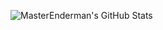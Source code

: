 ![MasterEnderman's GitHub Stats](https://github-readme-stats.vercel.app/api?username=MasterEnderman&theme=vue-dark&show_icons=true)
